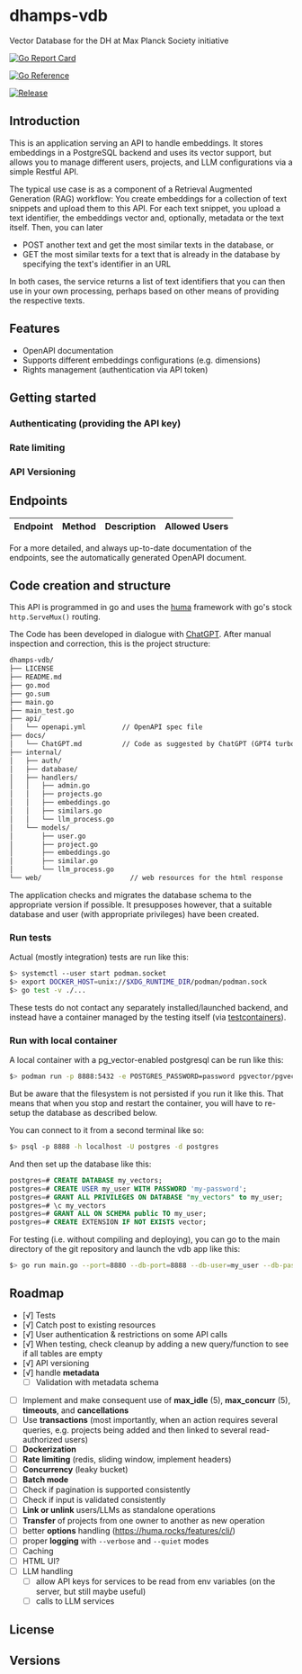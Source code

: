 # dhamps-vdb
Vector Database for the DH at Max Planck Society initiative

[![Go Report Card](https://goreportcard.com/badge/github.com/mpilhlt/dhamps-vdb?style=flat-square)](https://goreportcard.com/report/github.com/mpilhlt/dhamps-vdb)

[![Go Reference](https://pkg.go.dev/badge/github.com/mpilhlt/dhamps-vdb.svg)](https://pkg.go.dev/github.com/mpilhlt/dhamps-vdb)

[![Release](https://img.shields.io/github/release/golang-standards/project-layout.svg?style=flat-square)](https://github.com/golang-standards/project-layout/releases/latest)

## Introduction

This is an application serving an API to handle embeddings. It stores embeddings in a PostgreSQL backend and uses its vector support, but allows you to manage different users, projects, and LLM configurations via a simple Restful API.

The typical use case is as a component of a Retrieval Augmented Generation (RAG) workflow: You create embeddings for a collection of text snippets and upload them to this API. For each text snippet, you upload a text identifier, the embeddings vector and, optionally, metadata or the text itself. Then, you can later

- POST another text and get the most similar texts in the database, or
- GET the most similar texts for a text that is already in the database by specifying the text's identifier in an URL

In both cases, the service returns a list of text identifiers that you can then use in your own processing, perhaps based on other means of providing the respective texts.

## Features

- OpenAPI documentation
- Supports different embeddings configurations (e.g. dimensions)
- Rights management (authentication via API token)

## Getting started

### Authenticating (providing the API key)

### Rate limiting

### API Versioning

## Endpoints

| Endpoint | Method | Description | Allowed Users |
|----------|--------|-------------|---------------|

For a more detailed, and always up-to-date documentation of the endpoints, see the automatically generated OpenAPI document.

## Code creation and structure

This API is programmed in go and uses the [huma](https://huma.rocks/) framework with go's stock `http.ServeMux()` routing.

The Code has been developed in dialogue with [ChatGPT](./docs/ChatGPT.md). After manual inspection and correction, this is the project structure:

```default
dhamps-vdb/
├── LICENSE
├── README.md
├── go.mod
├── go.sum
├── main.go
├── main_test.go
├── api/
│   └── openapi.yml         // OpenAPI spec file
├── docs/
│   └── ChatGPT.md          // Code as suggested by ChatGPT (GPT4 turbo and GPT4o) on 2024-06-09
├── internal/
│   ├── auth/
│   ├── database/
│   ├── handlers/
│   │   ├── admin.go
│   │   ├── projects.go
│   │   ├── embeddings.go
│   │   ├── similars.go
│   │   └── llm_process.go
│   └── models/
│       ├── user.go
│       ├── project.go
│       ├── embeddings.go
│       ├── similar.go
│       └── llm_process.go
└── web/                      // web resources for the html response
```

The application checks and migrates the database schema to the appropriate version if possible. It presupposes however, that a suitable database and user (with appropriate privileges) have been created.

### Run tests

Actual (mostly integration) tests are run like this:

```bash
$> systemctl --user start podman.socket
$> export DOCKER_HOST=unix://$XDG_RUNTIME_DIR/podman/podman.sock
$> go test -v ./...
```

These tests do not contact any separately installed/launched backend, and instead have a container managed by the testing itself (via [testcontainers](https://testcontainers.com/guides/getting-started-with-testcontainers-for-go/)).

### Run with local container

A local container with a pg_vector-enabled postgresql can be run like this:

```bash
$> podman run -p 8888:5432 -e POSTGRES_PASSWORD=password pgvector/pgvector:0.7.4-pg16
```

But be aware that the filesystem is not persisted if you run it like this. That means that when you stop and restart the container, you will have to re-setup the database as described below.

You can connect to it from a second terminal like so:

```bash
$> psql -p 8888 -h localhost -U postgres -d postgres
```

And then set up the database like this:

```sql
postgres=# CREATE DATABASE my_vectors;
postgres=# CREATE USER my_user WITH PASSWORD 'my-password';
postgres=# GRANT ALL PRIVILEGES ON DATABASE "my_vectors" to my_user;
postgres=# \c my_vectors
postgres=# GRANT ALL ON SCHEMA public TO my_user;
postgres=# CREATE EXTENSION IF NOT EXISTS vector;
```

For testing (i.e. without compiling and deploying), you can go to the main directory of the git repository and launch the vdb app like this:

```bash
$> go run main.go --port=8880 --db-port=8888 --db-user=my_user --db-password=my-password --db-name=my_vectors
```

## Roadmap

- [√] Tests
- [√] Catch post to existing resources
- [√] User authentication & restrictions on some API calls
- [√] When testing, check cleanup by adding a new query/function to see if all tables are empty
- [√] API versioning
- [√] handle **metadata**
  - [ ] Validation with metadata schema
- [ ] Implement and make consequent use of **max_idle** (5), **max_concurr** (5), **timeouts**, and **cancellations**
- [ ] Use **transactions** (most importantly, when an action requires several queries, e.g. projects being added and then linked to several read-authorized users)
- [ ] **Dockerization**
- [ ] **Rate limiting** (redis, sliding window, implement headers)
- [ ] **Concurrency** (leaky bucket)
- [ ] **Batch mode**
- [ ] Check if pagination is supported consistently
- [ ] Check if input is validated consistently
- [ ] **Link or unlink** users/LLMs as standalone operations
- [ ] **Transfer** of projects from one owner to another as new operation
- [ ] better **options** handling (<https://huma.rocks/features/cli/>)
- [ ] proper **logging** with `--verbose` and `--quiet` modes
- [ ] Caching
- [ ] HTML UI?
- [ ] LLM handling
  - [ ] allow API keys for services to be read from env variables (on the server, but still maybe useful)
  - [ ] calls to LLM services

## License

## Versions
